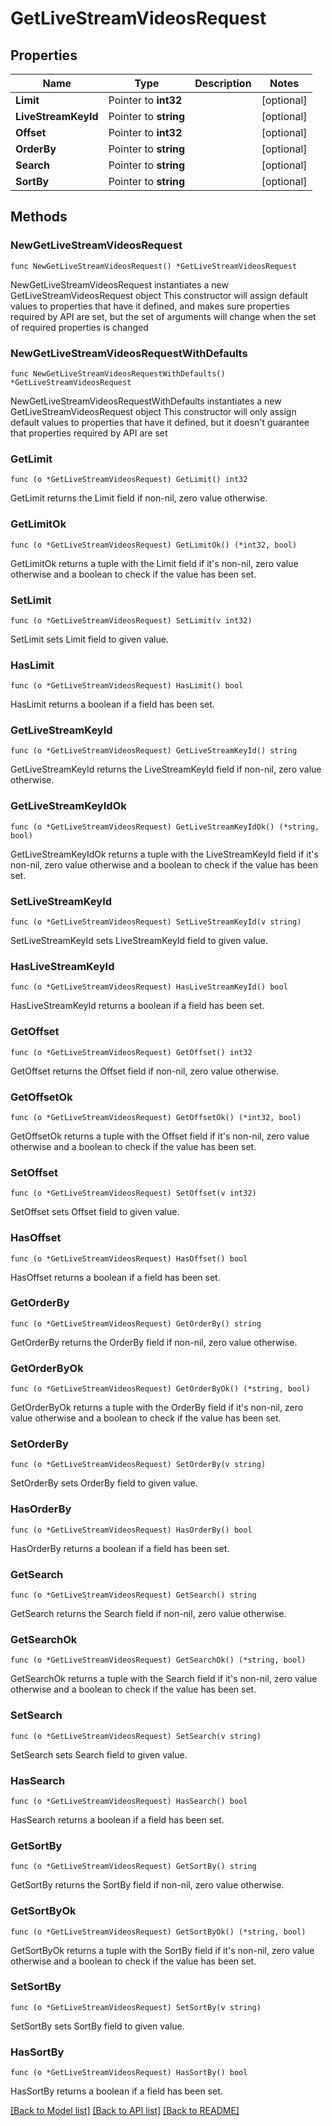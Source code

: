 # GetLiveStreamVideosRequest

## Properties

Name | Type | Description | Notes
------------ | ------------- | ------------- | -------------
**Limit** | Pointer to **int32** |  | [optional] 
**LiveStreamKeyId** | Pointer to **string** |  | [optional] 
**Offset** | Pointer to **int32** |  | [optional] 
**OrderBy** | Pointer to **string** |  | [optional] 
**Search** | Pointer to **string** |  | [optional] 
**SortBy** | Pointer to **string** |  | [optional] 

## Methods

### NewGetLiveStreamVideosRequest

`func NewGetLiveStreamVideosRequest() *GetLiveStreamVideosRequest`

NewGetLiveStreamVideosRequest instantiates a new GetLiveStreamVideosRequest object
This constructor will assign default values to properties that have it defined,
and makes sure properties required by API are set, but the set of arguments
will change when the set of required properties is changed

### NewGetLiveStreamVideosRequestWithDefaults

`func NewGetLiveStreamVideosRequestWithDefaults() *GetLiveStreamVideosRequest`

NewGetLiveStreamVideosRequestWithDefaults instantiates a new GetLiveStreamVideosRequest object
This constructor will only assign default values to properties that have it defined,
but it doesn't guarantee that properties required by API are set

### GetLimit

`func (o *GetLiveStreamVideosRequest) GetLimit() int32`

GetLimit returns the Limit field if non-nil, zero value otherwise.

### GetLimitOk

`func (o *GetLiveStreamVideosRequest) GetLimitOk() (*int32, bool)`

GetLimitOk returns a tuple with the Limit field if it's non-nil, zero value otherwise
and a boolean to check if the value has been set.

### SetLimit

`func (o *GetLiveStreamVideosRequest) SetLimit(v int32)`

SetLimit sets Limit field to given value.

### HasLimit

`func (o *GetLiveStreamVideosRequest) HasLimit() bool`

HasLimit returns a boolean if a field has been set.

### GetLiveStreamKeyId

`func (o *GetLiveStreamVideosRequest) GetLiveStreamKeyId() string`

GetLiveStreamKeyId returns the LiveStreamKeyId field if non-nil, zero value otherwise.

### GetLiveStreamKeyIdOk

`func (o *GetLiveStreamVideosRequest) GetLiveStreamKeyIdOk() (*string, bool)`

GetLiveStreamKeyIdOk returns a tuple with the LiveStreamKeyId field if it's non-nil, zero value otherwise
and a boolean to check if the value has been set.

### SetLiveStreamKeyId

`func (o *GetLiveStreamVideosRequest) SetLiveStreamKeyId(v string)`

SetLiveStreamKeyId sets LiveStreamKeyId field to given value.

### HasLiveStreamKeyId

`func (o *GetLiveStreamVideosRequest) HasLiveStreamKeyId() bool`

HasLiveStreamKeyId returns a boolean if a field has been set.

### GetOffset

`func (o *GetLiveStreamVideosRequest) GetOffset() int32`

GetOffset returns the Offset field if non-nil, zero value otherwise.

### GetOffsetOk

`func (o *GetLiveStreamVideosRequest) GetOffsetOk() (*int32, bool)`

GetOffsetOk returns a tuple with the Offset field if it's non-nil, zero value otherwise
and a boolean to check if the value has been set.

### SetOffset

`func (o *GetLiveStreamVideosRequest) SetOffset(v int32)`

SetOffset sets Offset field to given value.

### HasOffset

`func (o *GetLiveStreamVideosRequest) HasOffset() bool`

HasOffset returns a boolean if a field has been set.

### GetOrderBy

`func (o *GetLiveStreamVideosRequest) GetOrderBy() string`

GetOrderBy returns the OrderBy field if non-nil, zero value otherwise.

### GetOrderByOk

`func (o *GetLiveStreamVideosRequest) GetOrderByOk() (*string, bool)`

GetOrderByOk returns a tuple with the OrderBy field if it's non-nil, zero value otherwise
and a boolean to check if the value has been set.

### SetOrderBy

`func (o *GetLiveStreamVideosRequest) SetOrderBy(v string)`

SetOrderBy sets OrderBy field to given value.

### HasOrderBy

`func (o *GetLiveStreamVideosRequest) HasOrderBy() bool`

HasOrderBy returns a boolean if a field has been set.

### GetSearch

`func (o *GetLiveStreamVideosRequest) GetSearch() string`

GetSearch returns the Search field if non-nil, zero value otherwise.

### GetSearchOk

`func (o *GetLiveStreamVideosRequest) GetSearchOk() (*string, bool)`

GetSearchOk returns a tuple with the Search field if it's non-nil, zero value otherwise
and a boolean to check if the value has been set.

### SetSearch

`func (o *GetLiveStreamVideosRequest) SetSearch(v string)`

SetSearch sets Search field to given value.

### HasSearch

`func (o *GetLiveStreamVideosRequest) HasSearch() bool`

HasSearch returns a boolean if a field has been set.

### GetSortBy

`func (o *GetLiveStreamVideosRequest) GetSortBy() string`

GetSortBy returns the SortBy field if non-nil, zero value otherwise.

### GetSortByOk

`func (o *GetLiveStreamVideosRequest) GetSortByOk() (*string, bool)`

GetSortByOk returns a tuple with the SortBy field if it's non-nil, zero value otherwise
and a boolean to check if the value has been set.

### SetSortBy

`func (o *GetLiveStreamVideosRequest) SetSortBy(v string)`

SetSortBy sets SortBy field to given value.

### HasSortBy

`func (o *GetLiveStreamVideosRequest) HasSortBy() bool`

HasSortBy returns a boolean if a field has been set.


[[Back to Model list]](../README.md#documentation-for-models) [[Back to API list]](../README.md#documentation-for-api-endpoints) [[Back to README]](../README.md)


